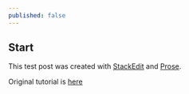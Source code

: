 ```yaml
---
published: false
---
```

## Start

This test post was created with [StackEdit](https://stackedit.io/) and [Prose](http://prose.io).

Original tutorial is [here](https://frontender.info/build-blog-jekyll-github-pages/)
